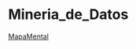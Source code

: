 # Mineria_de_Datos

[MapaMental](https://github.com/MarleneCalderon/Mineria_de_Datos/blob/master/MapaMental_1_1811330.pdf)
